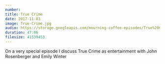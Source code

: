 ```yaml
---
number: 
title: True Crime
date: 2017-11-03
image: True-Crime.jpg
audio: https://storage.googleapis.com/mourning-coffee-episodes/True%20Crime%20Release.mp3
duration: 47:06
filesize: 41539453
---
```


On a very special episode I discuss True Crime as entertainment with John Rosenberger and Emily Winter
